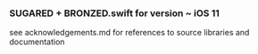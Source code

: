### SUGARED + BRONZED.swift for version ~ iOS 11

see acknowledgements.md for references to source libraries and documentation



